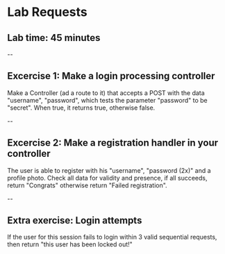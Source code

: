 # Lab Requests
## Lab time: 45 minutes

--
## Excercise 1: Make a login processing controller
Make a Controller (ad a route to it) that accepts a POST with the data
"username", "password", which tests the parameter "password" to be "secret".
When true, it returns true, otherwise false.

--
## Excercise 2: Make a registration handler in your controller
The user is able to register with his "username", "password (2x)" and a profile photo. Check all data for validity and presence, if all succeeds, return "Congrats" otherwise return "Failed registration".


--
## Extra exercise: Login attempts
If the user for this session fails to login within 3 valid sequential requests, then return "this user has been locked out!"
